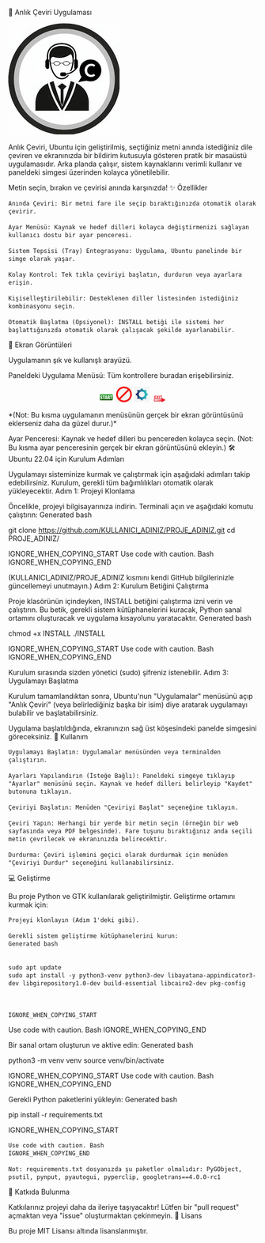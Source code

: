 🚀 Anlık Çeviri Uygulaması

![alt text](./ICONS/images.png)

Anlık Çeviri, Ubuntu için geliştirilmiş, seçtiğiniz metni anında istediğiniz dile çeviren ve ekranınızda bir bildirim kutusuyla gösteren pratik bir masaüstü uygulamasıdır. Arka planda çalışır, sistem kaynaklarını verimli kullanır ve paneldeki simgesi üzerinden kolayca yönetilebilir.

Metin seçin, bırakın ve çevirisi anında karşınızda!
✨ Özellikler

    Anında Çeviri: Bir metni fare ile seçip bıraktığınızda otomatik olarak çevirir.

    Ayar Menüsü: Kaynak ve hedef dilleri kolayca değiştirmenizi sağlayan kullanıcı dostu bir ayar penceresi.

    Sistem Tepsisi (Tray) Entegrasyonu: Uygulama, Ubuntu panelinde bir simge olarak yaşar.

    Kolay Kontrol: Tek tıkla çeviriyi başlatın, durdurun veya ayarlara erişin.

    Kişiselleştirilebilir: Desteklenen diller listesinden istediğiniz kombinasyonu seçin.

    Otomatik Başlatma (Opsiyonel): INSTALL betiği ile sistemi her başlattığınızda otomatik olarak çalışacak şekilde ayarlanabilir.

📸 Ekran Görüntüleri

Uygulamanın şık ve kullanışlı arayüzü.

Paneldeki Uygulama Menüsü:
Tüm kontrollere buradan erişebilirsiniz.
<p align="center">
<img src="./ICONS/start.png" alt="Başlat" width="32"/>
<img src="./ICONS/stop.png" alt="Durdur" width="32"/>
<img src="./ICONS/settings.png" alt="Ayarlar" width="32"/>
<img src="./ICONS/exit.png" alt="Çıkış" width="32"/>
</p>
*(Not: Bu kısma uygulamanın menüsünün gerçek bir ekran görüntüsünü eklerseniz daha da güzel durur.)*

Ayar Penceresi:
Kaynak ve hedef dilleri bu pencereden kolayca seçin.
(Not: Bu kısma ayar penceresinin gerçek bir ekran görüntüsünü ekleyin.)
🛠️ Ubuntu 22.04 için Kurulum Adımları

Uygulamayı sisteminize kurmak ve çalıştırmak için aşağıdaki adımları takip edebilirsiniz. Kurulum, gerekli tüm bağımlılıkları otomatik olarak yükleyecektir.
Adım 1: Projeyi Klonlama

Öncelikle, projeyi bilgisayarınıza indirin. Terminali açın ve aşağıdaki komutu çalıştırın:
Generated bash

      
git clone https://github.com/KULLANICI_ADINIZ/PROJE_ADINIZ.git
cd PROJE_ADINIZ/

    

IGNORE_WHEN_COPYING_START
Use code with caution. Bash
IGNORE_WHEN_COPYING_END

(KULLANICI_ADINIZ/PROJE_ADINIZ kısmını kendi GitHub bilgilerinizle güncellemeyi unutmayın.)
Adım 2: Kurulum Betiğini Çalıştırma

Proje klasörünün içindeyken, INSTALL betiğini çalıştırma izni verin ve çalıştırın. Bu betik, gerekli sistem kütüphanelerini kuracak, Python sanal ortamını oluşturacak ve uygulama kısayolunu yaratacaktır.
Generated bash

      
chmod +x INSTALL
./INSTALL

    

IGNORE_WHEN_COPYING_START
Use code with caution. Bash
IGNORE_WHEN_COPYING_END

Kurulum sırasında sizden yönetici (sudo) şifreniz istenebilir.
Adım 3: Uygulamayı Başlatma

Kurulum tamamlandıktan sonra, Ubuntu'nun "Uygulamalar" menüsünü açıp "Anlık Çeviri" (veya belirlediğiniz başka bir isim) diye aratarak uygulamayı bulabilir ve başlatabilirsiniz.

Uygulama başlatıldığında, ekranınızın sağ üst köşesindeki panelde simgesini göreceksiniz.
🚀 Kullanım

    Uygulamayı Başlatın: Uygulamalar menüsünden veya terminalden çalıştırın.

    Ayarları Yapılandırın (İsteğe Bağlı): Paneldeki simgeye tıklayıp "Ayarlar" menüsünü seçin. Kaynak ve hedef dilleri belirleyip "Kaydet" butonuna tıklayın.

    Çeviriyi Başlatın: Menüden "Çeviriyi Başlat" seçeneğine tıklayın.

    Çeviri Yapın: Herhangi bir yerde bir metin seçin (örneğin bir web sayfasında veya PDF belgesinde). Fare tuşunu bıraktığınız anda seçili metin çevrilecek ve ekranınızda belirecektir.

    Durdurma: Çeviri işlemini geçici olarak durdurmak için menüden "Çeviriyi Durdur" seçeneğini kullanabilirsiniz.

💻 Geliştirme

Bu proje Python ve GTK kullanılarak geliştirilmiştir. Geliştirme ortamını kurmak için:

    Projeyi klonlayın (Adım 1'deki gibi).

    Gerekli sistem geliştirme kütüphanelerini kurun:
    Generated bash

          
    sudo apt update
    sudo apt install -y python3-venv python3-dev libayatana-appindicator3-dev libgirepository1.0-dev build-essential libcairo2-dev pkg-config

        

    IGNORE_WHEN_COPYING_START

Use code with caution. Bash
IGNORE_WHEN_COPYING_END

Bir sanal ortam oluşturun ve aktive edin:
Generated bash

      
python3 -m venv venv
source venv/bin/activate

    

IGNORE_WHEN_COPYING_START
Use code with caution. Bash
IGNORE_WHEN_COPYING_END

Gerekli Python paketlerini yükleyin:
Generated bash

      
pip install -r requirements.txt

    

IGNORE_WHEN_COPYING_START

    Use code with caution. Bash
    IGNORE_WHEN_COPYING_END

    Not: requirements.txt dosyanızda şu paketler olmalıdır: PyGObject, psutil, pynput, pyautogui, pyperclip, googletrans==4.0.0-rc1

🤝 Katkıda Bulunma

Katkılarınız projeyi daha da ileriye taşıyacaktır! Lütfen bir "pull request" açmaktan veya "issue" oluşturmaktan çekinmeyin.
📜 Lisans

Bu proje MIT Lisansı altında lisanslanmıştır.
